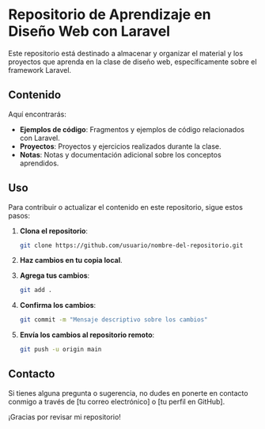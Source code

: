# Repositorio de Aprendizaje en Diseño Web con Laravel

Este repositorio está destinado a almacenar y organizar el material y los proyectos que aprenda en la clase de diseño web, específicamente sobre el framework Laravel.

## Contenido

Aquí encontrarás:

- **Ejemplos de código**: Fragmentos y ejemplos de código relacionados con Laravel.
- **Proyectos**: Proyectos y ejercicios realizados durante la clase.
- **Notas**: Notas y documentación adicional sobre los conceptos aprendidos.

## Uso

Para contribuir o actualizar el contenido en este repositorio, sigue estos pasos:

1. **Clona el repositorio**:
    ```sh
    git clone https://github.com/usuario/nombre-del-repositorio.git
    ```

2. **Haz cambios en tu copia local**.

3. **Agrega tus cambios**:
    ```sh
    git add .
    ```

4. **Confirma los cambios**:
    ```sh
    git commit -m "Mensaje descriptivo sobre los cambios"
    ```

5. **Envía los cambios al repositorio remoto**:
    ```sh
    git push -u origin main
    ```

## Contacto

Si tienes alguna pregunta o sugerencia, no dudes en ponerte en contacto conmigo a través de [tu correo electrónico] o [tu perfil en GitHub].

¡Gracias por revisar mi repositorio!

